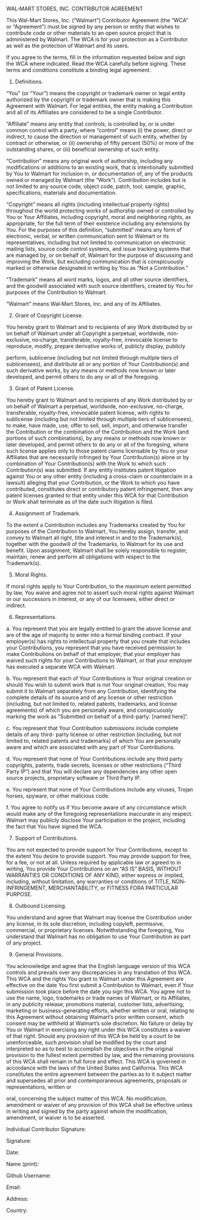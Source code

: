 WAL‐MART STORES, INC. CONTRIBUTOR AGREEMENT

This Wal-Mart Stores, Inc. (“Walmart”) Contributor Agreement (the “WCA” or “Agreement”) must be signed by any person or entity that wishes to contribute code or other materials to an open source project that is administered by Walmart. The WCA is for your protection as a Contributor as well as the protection of Walmart and its users.

If you agree to the terms, fill in the information requested below and sign the WCA where indicated. Read the WCA carefully before signing. These terms and conditions constitute a binding legal agreement.

1. Definitions.

“You” (or “Your”) means the copyright or trademark owner or legal entity authorized by the copyright or trademark owner that is making this Agreement with Walmart. For legal entities, the entity making a Contribution and all of its Affiliates are considered to be a single Contributor.

“Affiliate” means any entity that controls, is controlled by, or is under common control with a party, where “control” means (i) the power, direct or indirect, to cause the direction or management of such entity, whether by contract or otherwise, or (ii) ownership of fifty percent (50%) or more of the outstanding shares, or (iii) beneficial ownership of such entity.

“Contribution” means any original work of authorship, including any modifications or additions to an existing work, that is intentionally submitted by You to Walmart for inclusion in, or documentation of, any of the products owned or managed by Walmart (the “Work”). Contribution includes but is not limited to any source code, object code, patch, tool, sample, graphic, specifications, materials and documentation.

“Copyright” means all rights (including intellectual property rights) throughout the world protecting works of authorship owned or controlled by You or Your Affiliates, including copyright, moral and neighboring rights, as appropriate, for the full term of their existence including any extensions by You. For the purposes of this definition, “submitted” means any form of electronic, verbal, or written communication sent to Walmart or its representatives, including but not limited to communication on electronic mailing lists, source code control systems, and issue tracking systems that are managed by, or on behalf of, Walmart for the purpose of discussing and improving the Work, but excluding communication that is conspicuously marked or otherwise designated in writing by You as “Not a Contribution.”

“Trademark” means all word marks, logos, and all other source identifiers, and the goodwill associated with such source identifiers, created by You for purposes of the Contribution to Walmart.

“Walmart” means Wal‐Mart Stores, Inc. and any of its Affiliates.

2. Grant of Copyright License.

You hereby grant to Walmart and to recipients of any Work distributed by or on behalf of Walmart under all Copyright a perpetual, worldwide, non‐exclusive, no‐charge, transferable, royalty‐free, irrevocable license to reproduce, modify, prepare derivative works of, publicly display, publicly

perform, sublicense (including but not limited through multiple tiers of sublicensees), and distribute all or any portion of Your Contribution(s) and such derivative works, by any means or methods now known or later developed, and permit others to do any or all of the foregoing.

3. Grant of Patent License.

You hereby grant to Walmart and to recipients of any Work distributed by or on behalf of Walmart a perpetual, worldwide, non-exclusive, no-charge, transferable, royalty-free, irrevocable patent license, with rights to sublicense (including but not limited through multiple tiers of sublicensees), to make, have made, use, offer to sell, sell, import, and otherwise transfer the Contribution or the combination of the Contribution and the Work (and portions of such combinations), by any means or methods now known or later developed, and permit others to do any or all of the foregoing, where such license applies only to those patent claims licensable by You or your Affiliates that are necessarily infringed by Your Contribution(s) alone or by combination of Your Contribution(s) with the Work to which such Contribution(s) was submitted. If any entity institutes patent litigation against You or any other entity (including a cross-claim or counterclaim in a lawsuit) alleging that your Contribution, or the Work to which you have contributed, constitutes direct or contributory patent infringement, then any patent licenses granted to that entity under this WCA for that Contribution or Work shall terminate as of the date such litigation is filed.

4. Assignment of Trademark.

To the extent a Contribution includes any Trademarks created by You for purposes of the Contribution to Walmart, You hereby assign, transfer, and convey to Walmart all right, title and interest in and to the Trademark(s), together with the goodwill of the Trademarks, to Walmart for its use and benefit. Upon assignment, Walmart shall be solely responsible to register, maintain, renew and perform all obligations with respect to the Trademark(s).

5. Moral Rights.

If moral rights apply to Your Contribution, to the maximum extent permitted by law, You waive and agree not to assert such moral rights against Walmart or our successors in interest, or any of our licensees, either direct or indirect.

6. Representations.

a. You represent that you are legally entitled to grant the above license and are of the age of majority to enter into a formal binding contract. If your employer(s) has rights to intellectual property that you create that includes your Contributions, you represent that you have received permission to make Contributions on behalf of that employer, that your employer has waived such rights for your Contributions to Walmart, or that your employer has executed a separate WCA with Walmart.

b. You represent that each of Your Contributions is Your original creation or should You wish to submit work that is not Your original creation, You may submit it to Walmart separately from any Contribution, identifying the complete details of its source and of any license or other restriction (including, but not limited to, related patents, trademarks, and license agreements) of which you are personally aware, and conspicuously marking the work as “Submitted on behalf of a third-party: [named here]”.

c. You represent that Your Contribution submissions include complete details of any third- party license or other restriction (including, but not limited to, related patents and trademarks) of which You are personally aware and which are associated with any part of Your Contributions.

d. You represent that none of Your Contributions include any third party copyrights, patents, trade secrets, licenses or other restrictions (“Third Party IP”) and that You will declare any dependencies any other open source projects, proprietary software or Third Party IP.

e. You represent that none of Your Contributions include any viruses, Trojan horses, spyware, or other malicious code.

f. You agree to notify us if You become aware of any circumstance which would make any of the foregoing representations inaccurate in any respect. Walmart may publicly disclose Your participation in the project, including the fact that You have signed the WCA.

7. Support of Contributions.

You are not expected to provide support for Your Contributions, except to the extent You desire to provide support. You may provide support for free, for a fee, or not at all. Unless required by applicable law or agreed to in writing, You provide Your Contributions on an “AS IS” BASIS, WITHOUT WARRANTIES OR CONDITIONS OF ANY KIND, either express or implied, including, without limitation, any warranties or conditions of TITLE, NON‐INFRINGEMENT, MERCHANTABILITY, or FITNESS FORA PARTICULAR PURPOSE.

8. Outbound Licensing.

You understand and agree that Walmart may license the Contribution under any license, in its sole discretion, including copyleft, permissive, commercial, or proprietary licenses. Notwithstanding the foregoing, You understand that Walmart has no obligation to use Your Contribution as part of any project.

9. General Provisions.

You acknowledge and agree that the English language version of this WCA controls and prevails over any discrepancies in any translation of this WCA. This WCA and the rights You grant to Walmart under this Agreement are effective on the date You first submit a Contribution to Walmart, even if Your submission took place before the date you sign this WCA. You agree not to use the name, logo, trademarks or trade names of Walmart, or its Affiliates, in any publicity release, promotions material, customer lists, advertising, marketing or business-generating efforts, whether written or oral, relating to this Agreement without obtaining Walmart’s prior written consent, which consent may be withheld at Walmart’s sole discretion. No failure or delay by You or Walmart in exercising any right under this WCA constitutes a waiver of that right. Should any provision of this WCA be held by a court to be unenforceable, such provision shall be modified by the court and interpreted so as to best to accomplish the objectives in the original provision to the fullest extent permitted by law, and the remaining provisions of this WCA shall remain in full force and effect. This WCA is governed in accordance with the laws of the United States and California. This WCA constitutes the entire agreement between the parties as to it subject matter and supersedes all prior and contemporaneous agreements, proposals or representations, written or

oral, concerning the subject matter of this WCA. No modification, amendment or waiver of any provision of this WCA shall be effective unless in writing and signed by the party against whom the modification, amendment, or waiver is to be asserted.

Individual Contributor Signature:

Signature:

Date:

Name (print):

Github Username:

Email:

Address:

Country: